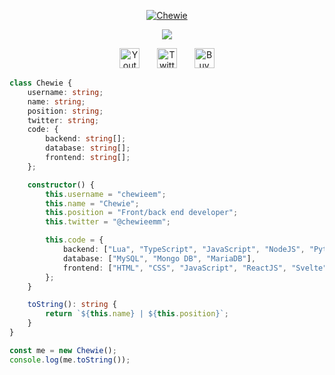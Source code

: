 <!-- BANNER -->
<p align="center">
  <a href="https://github.com/chewieem">
    <img src="https://i.pinimg.com/736x/f2/fb/df/f2fbdf2f24b519b78b95db400f51975e.jpg" alt="Chewie" /></a>
</p>

<!-- PROFILE GIF -->
<p align="center">
  <a href="https://github.com/chewieem/chewie">
    <img src="https://readme-typing-svg.demolab.com/?lines=Chewie;Welcome+to+my+profile!;Front%2Fback+end+developer&font=Fira%20Code&center=true&width=440&height=45&color=2284F7&vCenter=true&pause=1000&size=22" /></a>
</p>


<!-- SOCIAL ICONS -->
<p align="center">
  <a href="https://www.youtube.com/@chewiemm"><img width="32px" alt="Youtube" title="Youtube" src="https://i.imgur.com/10SJUfU.png"/></a>
  &#8287;&#8287;&#8287;&#8287;&#8287;
  <a href="https://x.com/chewieemm"><img width="32px" alt="Twitter" title="Twitter" src="https://i.imgur.com/TaKMlzZ.png"/></a>
  &#8287;&#8287;&#8287;&#8287;&#8287;
  <a href="https://buymeacoffee.com/chewieem"><img width="32px" alt="Buy Me Coffee" title="Buy me a coffee" src="https://i.imgur.com/vC6gVJn.png"/></a>
</p>


<!-- SPOTIFY -->
<!-- <p align="center">
  <a href="https://chewieem.pythonanywhere.com/link">
    <img
      src="https://chewieem.pythonanywhere.com?scan=true&eq_color=2284F7&theme=dark"
      alt="Current Spotify Song"
    />
  </a>
</p>


<!-- INTRODUCING SECTIONS -->
```typescript
class Chewie {
    username: string;
    name: string;
    position: string;
    twitter: string;
    code: {
        backend: string[];
        database: string[];
        frontend: string[];
    };

    constructor() {
        this.username = "chewieem";
        this.name = "Chewie";
        this.position = "Front/back end developer";
        this.twitter = "@chewieemm";

        this.code = {
            backend: ["Lua", "TypeScript", "JavaScript", "NodeJS", "Python", "C#"],
            database: ["MySQL", "Mongo DB", "MariaDB"],
            frontend: ["HTML", "CSS", "JavaScript", "ReactJS", "Svelte", "Vue", "Bootstrap", "TailwindCSS"],
        };
    }

    toString(): string {
        return `${this.name} | ${this.position}`;
    }
}

const me = new Chewie();
console.log(me.toString());



```

